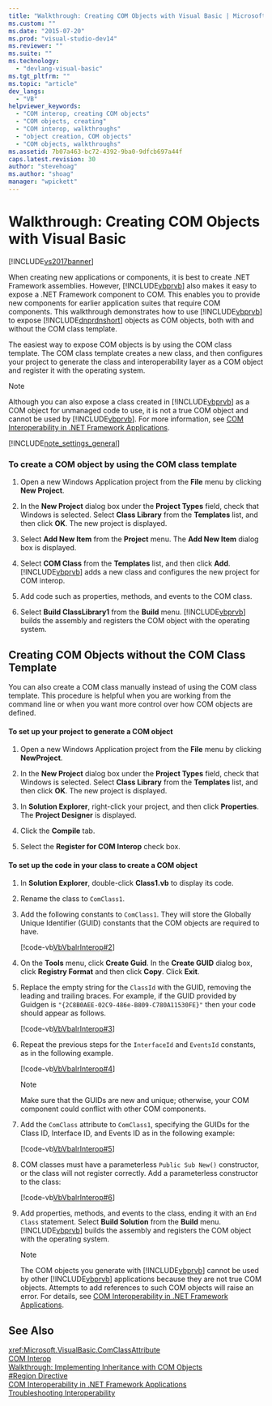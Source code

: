 ```yaml
---
title: "Walkthrough: Creating COM Objects with Visual Basic | Microsoft Docs"
ms.custom: ""
ms.date: "2015-07-20"
ms.prod: "visual-studio-dev14"
ms.reviewer: ""
ms.suite: ""
ms.technology: 
  - "devlang-visual-basic"
ms.tgt_pltfrm: ""
ms.topic: "article"
dev_langs: 
  - "VB"
helpviewer_keywords: 
  - "COM interop, creating COM objects"
  - "COM objects, creating"
  - "COM interop, walkthroughs"
  - "object creation, COM objects"
  - "COM objects, walkthroughs"
ms.assetid: 7b07a463-bc72-4392-9ba0-9dfcb697a44f
caps.latest.revision: 30
author: "stevehoag"
ms.author: "shoag"
manager: "wpickett"
---
```

# Walkthrough: Creating COM Objects with Visual Basic
[!INCLUDE[vs2017banner](../../../visual-basic/includes/vs2017banner.md)]

When creating new applications or components, it is best to create .NET Framework assemblies. However, [!INCLUDE[vbprvb](../../../csharp/programming-guide/concepts/linq/includes/vbprvb-md.md)] also makes it easy to expose a .NET Framework component to COM. This enables you to provide new components for earlier application suites that require COM components. This walkthrough demonstrates how to use [!INCLUDE[vbprvb](../../../csharp/programming-guide/concepts/linq/includes/vbprvb-md.md)] to expose [!INCLUDE[dnprdnshort](../../../csharp/getting-started/includes/dnprdnshort-md.md)] objects as COM objects, both with and without the COM class template.  
  
 The easiest way to expose COM objects is by using the COM class template. The COM class template creates a new class, and then configures your project to generate the class and interoperability layer as a COM object and register it with the operating system.  
  
> [!NOTE]
>  Although you can also expose a class created in [!INCLUDE[vbprvb](../../../csharp/programming-guide/concepts/linq/includes/vbprvb-md.md)] as a COM object for unmanaged code to use, it is not a true COM object and cannot be used by [!INCLUDE[vbprvb](../../../csharp/programming-guide/concepts/linq/includes/vbprvb-md.md)]. For more information, see [COM Interoperability in .NET Framework Applications](../../../visual-basic/programming-guide/com-interop/com-interoperability-in-net-framework-applications.md).  
  
 [!INCLUDE[note_settings_general](../../../csharp/language-reference/compiler-messages/includes/note-settings-general-md.md)]  
  
### To create a COM object by using the COM class template  
  
1.  Open a new Windows Application project from the **File** menu by clicking **New Project**.  
  
2.  In the **New Project** dialog box under the **Project Types** field, check that Windows is selected. Select **Class Library** from the **Templates** list, and then click **OK**. The new project is displayed.  
  
3.  Select **Add New Item** from the **Project** menu. The **Add New Item** dialog box is displayed.  
  
4.  Select **COM Class** from the **Templates** list, and then click **Add**. [!INCLUDE[vbprvb](../../../csharp/programming-guide/concepts/linq/includes/vbprvb-md.md)] adds a new class and configures the new project for COM interop.  
  
5.  Add code such as properties, methods, and events to the COM class.  
  
6.  Select **Build ClassLibrary1** from the **Build** menu. [!INCLUDE[vbprvb](../../../csharp/programming-guide/concepts/linq/includes/vbprvb-md.md)] builds the assembly and registers the COM object with the operating system.  
  
## Creating COM Objects without the COM Class Template  
 You can also create a COM class manually instead of using the COM class template. This procedure is helpful when you are working from the command line or when you want more control over how COM objects are defined.  
  
#### To set up your project to generate a COM object  
  
1.  Open a new Windows Application project from the **File** menu by clicking **NewProject**.  
  
2.  In the **New Project** dialog box under the **Project Types** field, check that Windows is selected. Select **Class Library** from the **Templates** list, and then click **OK**. The new project is displayed.  
  
3.  In **Solution Explorer**, right-click your project, and then click **Properties**. The **Project Designer** is displayed.  
  
4.  Click the **Compile** tab.  
  
5.  Select the **Register for COM Interop** check box.  
  
#### To set up the code in your class to create a COM object  
  
1.  In **Solution Explorer**, double-click **Class1.vb** to display its code.  
  
2.  Rename the class to `ComClass1`.  
  
3.  Add the following constants to `ComClass1`. They will store the Globally Unique Identifier (GUID) constants that the COM objects are required to have.  
  
     [!code-vb[VbVbalrInterop#2](../../../visual-basic/programming-guide/com-interop/codesnippet/visualbasic/vbvbalrinterop/Class1.vb#2)]  
  
4.  On the **Tools** menu, click **Create Guid**. In the **Create GUID** dialog box, click **Registry Format** and then click **Copy**. Click **Exit**.  
  
5.  Replace the empty string for the `ClassId` with the GUID, removing the leading and trailing braces. For example, if the GUID provided by Guidgen is `"{2C8B0AEE-02C9-486e-B809-C780A11530FE}"` then your code should appear as follows.  
  
     [!code-vb[VbVbalrInterop#3](../../../visual-basic/programming-guide/com-interop/codesnippet/visualbasic/vbvbalrinterop/Class1.vb#3)]  
  
6.  Repeat the previous steps for the `InterfaceId` and `EventsId` constants, as in the following example.  
  
     [!code-vb[VbVbalrInterop#4](../../../visual-basic/programming-guide/com-interop/codesnippet/visualbasic/vbvbalrinterop/Class1.vb#4)]  
  
    > [!NOTE]
    >  Make sure that the GUIDs are new and unique; otherwise, your COM component could conflict with other COM components.  
  
7.  Add the `ComClass` attribute to `ComClass1`, specifying the GUIDs for the Class ID, Interface ID, and Events ID as in the following example:  
  
     [!code-vb[VbVbalrInterop#5](../../../visual-basic/programming-guide/com-interop/codesnippet/visualbasic/vbvbalrinterop/Class1.vb#5)]  
  
8.  COM classes must have a parameterless `Public Sub New()` constructor, or the class will not register correctly. Add a parameterless constructor to the class:  
  
     [!code-vb[VbVbalrInterop#6](../../../visual-basic/programming-guide/com-interop/codesnippet/visualbasic/vbvbalrinterop/Class1.vb#6)]  
  
9. Add properties, methods, and events to the class, ending it with an `End Class` statement. Select **Build Solution** from the **Build** menu. [!INCLUDE[vbprvb](../../../csharp/programming-guide/concepts/linq/includes/vbprvb-md.md)] builds the assembly and registers the COM object with the operating system.  
  
    > [!NOTE]
    >  The COM objects you generate with [!INCLUDE[vbprvb](../../../csharp/programming-guide/concepts/linq/includes/vbprvb-md.md)] cannot be used by other [!INCLUDE[vbprvb](../../../csharp/programming-guide/concepts/linq/includes/vbprvb-md.md)] applications because they are not true COM objects. Attempts to add references to such COM objects will raise an error. For details, see [COM Interoperability in .NET Framework Applications](../../../visual-basic/programming-guide/com-interop/com-interoperability-in-net-framework-applications.md).  
  
## See Also  
 <xref:Microsoft.VisualBasic.ComClassAttribute>   
 [COM Interop](../../../visual-basic/programming-guide/com-interop/index.md)   
 [Walkthrough: Implementing Inheritance with COM Objects](../../../visual-basic/programming-guide/com-interop/walkthrough-implementing-inheritance-with-com-objects.md)   
 [#Region Directive](../../../visual-basic/language-reference/directives/region-directive.md)   
 [COM Interoperability in .NET Framework Applications](../../../visual-basic/programming-guide/com-interop/com-interoperability-in-net-framework-applications.md)   
 [Troubleshooting Interoperability](../../../visual-basic/programming-guide/com-interop/troubleshooting-interoperability.md)